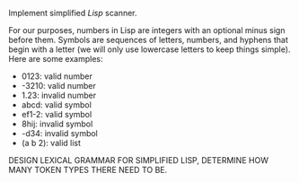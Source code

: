 Implement simplified $Lisp$ scanner.

For our purposes, numbers in Lisp are integers with an optional minus sign before them. Symbols are sequences of letters, numbers, and hyphens that begin with a letter (we will only use lowercase letters to keep things simple). Here are some examples: 
- 0123: valid number 
- -3210: valid number
- 1.23: invalid number 
- abcd: valid symbol 
- ef1-2: valid symbol 
- 8hij: invalid symbol 
- -d34: invalid symbol 
- (a b 2): valid list

DESIGN LEXICAL GRAMMAR FOR SIMPLIFIED LISP, DETERMINE HOW MANY TOKEN TYPES THERE NEED TO BE.
